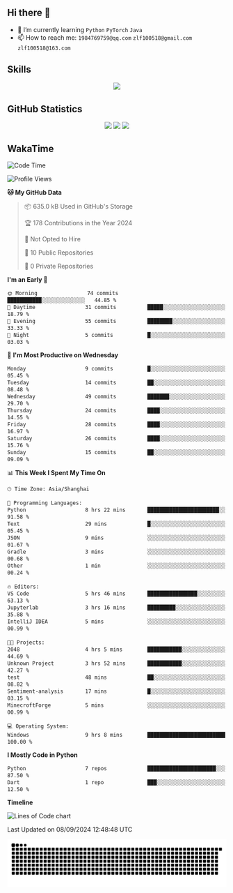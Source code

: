 ## Hi there 👋

- 🌱 I’m currently learning `Python` `PyTorch` `Java`
- 📫 How to reach me: `1984769759@qq.com` `zlf100518@gmail.com` `zlf100518@163.com`

## Skills
<div align="center"> <img src="https://skillicons.dev/icons?i=python,linux,git,github,html,css,js" /> </div>

## GitHub Statistics

<div align="center">
  <img src="https://github-readme-stats.vercel.app/api?username=mrcchenfeng&show_icons=true&theme=tokyonight" />
  <img src="https://github-readme-stats.vercel.app/api/top-langs/?username=mrcchenfeng&show_icons=true&theme=tokyonight" />
  <img src="https://github-readme-activity-graph.vercel.app/graph?username=mrcchenfeng&theme=xcode" />
</div>

## WakaTime

<!--START_SECTION:waka-->
![Code Time](http://img.shields.io/badge/Code%20Time-82%20hrs%2016%20mins-blue)

![Profile Views](http://img.shields.io/badge/Profile%20Views-2-blue)

**🐱 My GitHub Data** 

> 📦 635.0 kB Used in GitHub's Storage 
 > 
> 🏆 178 Contributions in the Year 2024
 > 
> 🚫 Not Opted to Hire
 > 
> 📜 10 Public Repositories 
 > 
> 🔑 0 Private Repositories 
 > 
**I'm an Early 🐤** 

```text
🌞 Morning                74 commits          ███████████░░░░░░░░░░░░░░   44.85 % 
🌆 Daytime                31 commits          █████░░░░░░░░░░░░░░░░░░░░   18.79 % 
🌃 Evening                55 commits          ████████░░░░░░░░░░░░░░░░░   33.33 % 
🌙 Night                  5 commits           █░░░░░░░░░░░░░░░░░░░░░░░░   03.03 % 
```
📅 **I'm Most Productive on Wednesday** 

```text
Monday                   9 commits           █░░░░░░░░░░░░░░░░░░░░░░░░   05.45 % 
Tuesday                  14 commits          ██░░░░░░░░░░░░░░░░░░░░░░░   08.48 % 
Wednesday                49 commits          ███████░░░░░░░░░░░░░░░░░░   29.70 % 
Thursday                 24 commits          ████░░░░░░░░░░░░░░░░░░░░░   14.55 % 
Friday                   28 commits          ████░░░░░░░░░░░░░░░░░░░░░   16.97 % 
Saturday                 26 commits          ████░░░░░░░░░░░░░░░░░░░░░   15.76 % 
Sunday                   15 commits          ██░░░░░░░░░░░░░░░░░░░░░░░   09.09 % 
```


📊 **This Week I Spent My Time On** 

```text
🕑︎ Time Zone: Asia/Shanghai

💬 Programming Languages: 
Python                   8 hrs 22 mins       ███████████████████████░░   91.58 % 
Text                     29 mins             █░░░░░░░░░░░░░░░░░░░░░░░░   05.45 % 
JSON                     9 mins              ░░░░░░░░░░░░░░░░░░░░░░░░░   01.67 % 
Gradle                   3 mins              ░░░░░░░░░░░░░░░░░░░░░░░░░   00.68 % 
Other                    1 min               ░░░░░░░░░░░░░░░░░░░░░░░░░   00.24 % 

🔥 Editors: 
VS Code                  5 hrs 46 mins       ████████████████░░░░░░░░░   63.13 % 
Jupyterlab               3 hrs 16 mins       █████████░░░░░░░░░░░░░░░░   35.88 % 
IntelliJ IDEA            5 mins              ░░░░░░░░░░░░░░░░░░░░░░░░░   00.99 % 

🐱‍💻 Projects: 
2048                     4 hrs 5 mins        ███████████░░░░░░░░░░░░░░   44.69 % 
Unknown Project          3 hrs 52 mins       ███████████░░░░░░░░░░░░░░   42.27 % 
test                     48 mins             ██░░░░░░░░░░░░░░░░░░░░░░░   08.82 % 
Sentiment-analysis       17 mins             █░░░░░░░░░░░░░░░░░░░░░░░░   03.15 % 
MinecroftForge           5 mins              ░░░░░░░░░░░░░░░░░░░░░░░░░   00.99 % 

💻 Operating System: 
Windows                  9 hrs 8 mins        █████████████████████████   100.00 % 
```

**I Mostly Code in Python** 

```text
Python                   7 repos             ██████████████████████░░░   87.50 % 
Dart                     1 repo              ███░░░░░░░░░░░░░░░░░░░░░░   12.50 % 
```



**Timeline**

![Lines of Code chart](https://raw.githubusercontent.com/mrcchenfeng/mrcchenfeng/main/assets/bar_graph.png)


 Last Updated on 08/09/2024 12:48:48 UTC
<!--END_SECTION:waka-->

<div align="center"><img src="./assets/github-snake-dark.svg" /></div>
